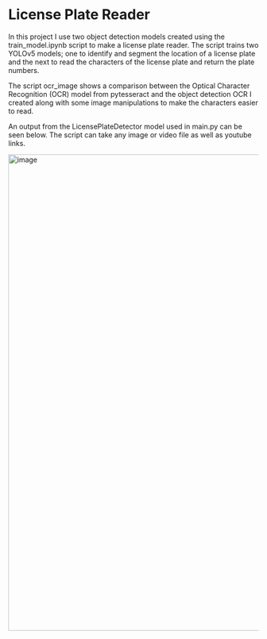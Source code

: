 # License Plate Reader

In this project I use two object detection models created using the train_model.ipynb script to make a license plate reader. The script trains two YOLOv5 models; one to identify and segment the location of a license plate and the next to read the characters of the license plate and return the plate numbers.

The script ocr_image shows a comparison between the Optical Character Recognition (OCR) model from pytesseract and the object detection OCR I created along with some image manipulations to make the characters easier to read.

An output from the LicensePlateDetector model used in main.py can be seen below. The script can take any image or video file as well as youtube links.

<img width="960" alt="image" src="https://user-images.githubusercontent.com/43864012/233797006-47e56f91-d34d-44de-86d2-fed0c082fc7f.png">
